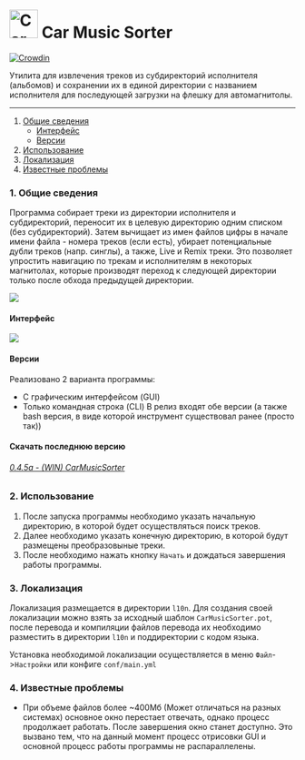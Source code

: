 # <img src="https://i.imgur.com/dSzqaaP.png"  width=50 alt="Car Music Sorter Icon"> Car Music Sorter

[![Crowdin](https://badges.crowdin.net/carmusicsorter/localized.svg)](https://crowdin.com/project/carmusicsorter)

Утилита для извлечения треков из субдиректорий исполнителя (альбомов) и сохранении их в единой директории с названием исполнителя для последующей загрузки на флешку для автомагнитолы.

---

1. [Общие сведения](#summary)
    * [Интерфейс](#interface)
    * [Версии](#versions)
1. [Использование](#usage)
1. [Локализация](#localization)
1. [Известные проблемы](#problems)

<a name="summary"></a>
### 1. Общие сведения
Программа собирает треки из директории исполнителя и субдиректорий, переносит их в целевую директорию одним списком (без субдиректорий).
Затем вычищает из имен файлов цифры в начале имени файла - номера треков (если есть), убирает потенциальные дубли треков (напр. синглы),
а также, Live и Remix треки.
Это позволяет упростить навигацию по трекам и исполнителям в некоторых магнитолах, которые производят переход к следующей директории только после обхода предыдущей директории.

<img src="https://i.imgur.com/wwkq7Sh.png">

<a name="interface"></a>
#### Интерфейс
<img src="https://i.imgur.com/qlqHY1K.png">

<a name="versions"></a>
#### Версии
Реализовано 2 варианта программы:
  * С графическим интерфейсом (GUI)
  * Только командная строка (CLI)
В релиз входят обе версии (а также bash версия, в виде которой инструмент существовал ранее (просто так))

#### Скачать последнюю версию
###### [0.4.5a - (WIN) CarMusicSorter](https://github.com/intervisionlord/CarMusicSorter/releases/tag/0.4.5a)

<a name="usage"></a>
### 2. Использование
  1. После запуска программы необходимо указать начальную директорию, в которой будет осуществляться поиск треков.
  2. Далее необходимо указать конечную директорию, в которой будут размещены преобразовыные треки.
  3. После необходимо нажать кнопку `Начать` и дождаться завершения работы программы.

<a name="localization"></a>
### 3. Локализация
Локализация размещается в директории `l10n`.
Для создания своей локализации можно взять за исходный шаблон `CarMusicSorter.pot`, после перевода и компиляции файлов перевода их необходимо разместить в директории `l10n` и поддиректории с кодом языка.

Установка необходимой локализации осуществляется в меню `Файл`->`Настройки` или конфиге `conf/main.yml`

<a name="problems"></a>
### 4. Известные проблемы
  * При объеме файлов более ~400Мб (Может отличаться на разных системах) основное окно перестает отвечать, однако процесс продолжает работать. После завершения окно станет доступно. Это вызвано тем, что на данный момент процесс отрисовки GUI и основной процесс работы программы не распараллелены.